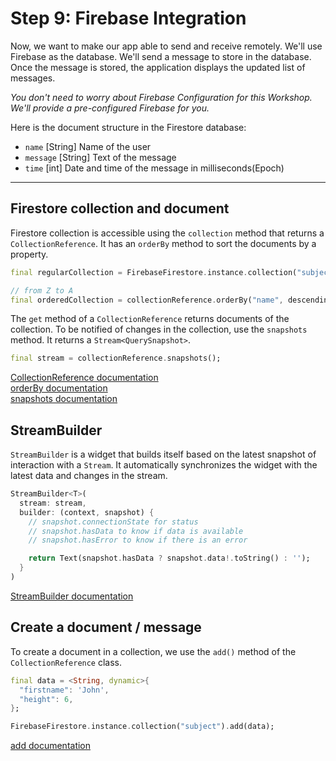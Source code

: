 # Step 9: Firebase Integration

Now, we want to make our app able to send and receive remotely. We'll use Firebase as the database. We'll send a message to store in the database. Once the message is stored, the application displays the updated list of messages.

*You don't need to worry about Firebase Configuration for this Workshop. We'll provide a pre-configured Firebase for you.*

Here is the document structure in the Firestore database:

- `name` [String] Name of the user
- `message` [String] Text of the message
- `time` [int] Date and time of the message in milliseconds(Epoch)

---

## Firestore collection and document

Firestore collection is accessible using the `collection` method that returns a `CollectionReference`. It has an `orderBy` method to sort the documents by a property.

```dart
final regularCollection = FirebaseFirestore.instance.collection("subject");

// from Z to A
final orderedCollection = collectionReference.orderBy("name", descending: true);
```

The `get` method of a `CollectionReference` returns documents of the collection. To be notified of changes in the collection, use the `snapshots` method. It returns a `Stream<QuerySnapshot>`.

```dart
final stream = collectionReference.snapshots();
```

[CollectionReference documentation](https://pub.dev/documentation/cloud_firestore/latest/cloud_firestore/CollectionReference-class.html)  
[orderBy documentation](https://pub.dev/documentation/cloud_firestore/latest/cloud_firestore/Query/orderBy.html)  
[snapshots documentation](https://pub.dev/documentation/cloud_firestore/latest/cloud_firestore/Query/snapshots.html)

## StreamBuilder

`StreamBuilder` is a widget that builds itself based on the latest snapshot of interaction with a `Stream`. It automatically synchronizes the widget with the latest data and changes in the stream.

```dart
StreamBuilder<T>(
  stream: stream,
  builder: (context, snapshot) {
    // snapshot.connectionState for status
    // snapshot.hasData to know if data is available
    // snapshot.hasError to know if there is an error

    return Text(snapshot.hasData ? snapshot.data!.toString() : '');
  }
)
```

[StreamBuilder documentation](https://pub.dev/documentation/flutter/widgets/StreamBuilder-class.html)

## Create a document / message

To create a document in a collection, we use the `add()` method of the `CollectionReference` class.

```dart
final data = <String, dynamic>{
  "firstname": 'John',
  "height": 6,
};

FirebaseFirestore.instance.collection("subject").add(data);
```

[add documentation](https://pub.dev/documentation/cloud_firestore/latest/cloud_firestore/CollectionReference/add.html)
